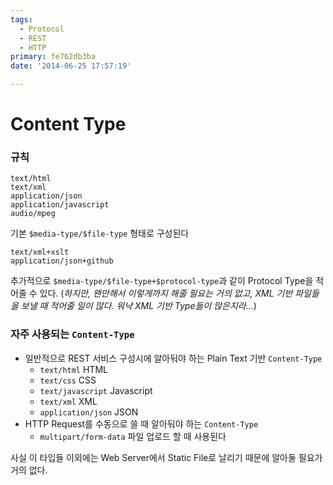 ```yaml
---
tags:
  - Protocol
  - REST
  - HTTP
primary: fe762db3ba
date: '2014-06-25 17:57:19'

---
```



Content Type
========================================================

### 규칙

```
text/html
text/xml
application/json
application/javascript
audio/mpeg
```

기본 `$media-type/$file-type` 형태로 구성된다

```
text/xml+xslt
application/json+github
```

추가적으로 `$media-type/$file-type+$protocol-type`과 같이 Protocol Type을 적어줄 수 있다. (_하지만, 왠만해서 이렇게까지 해줄 필요는 거의 없고, XML 기반 파일들을 보낼 때 적어줄 일이 많다. 워낙 XML 기반 Type들이 많은지라..._)




### 자주 사용되는 `Content-Type`

- 일반적으로 REST 서비스 구성시에 알아둬야 하는 Plain Text 기반 `Content-Type`
	- `text/html` HTML
	- `text/css` CSS
	- `text/javascript` Javascript
	- `text/xml` XML
	- `application/json` JSON
- HTTP Request를 수동으로 쓸 때 알아둬야 하는 `Content-Type`
	- `multipart/form-data` 파일 업로드 할 때 사용된다

사실 이 타입들 이외에는 Web Server에서 Static File로 날리기 때문에 알아둘 필요가 거의 없다.